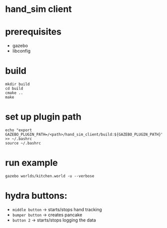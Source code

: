 # hand_sim client

# prerequisites
 * gazebo
 * libconfig

# build
~~~
mkdir build
cd build
cmake ..
make
~~~

# set up plugin path
~~~
echo "export GAZEBO_PLUGIN_PATH=/<path>/hand_sim_client/build:${GAZEBO_PLUGIN_PATH}" >> ~/.bashrc
source ~/.bashrc
~~~

# run example
~~~
gazebo worlds/kitchen.world -u --verbose
~~~

# hydra buttons:
 * `middle button` -> starts/stops hand tracking
 * `bumper button` -> creates pancake
 * `button 2` -> starts/stops logging the data